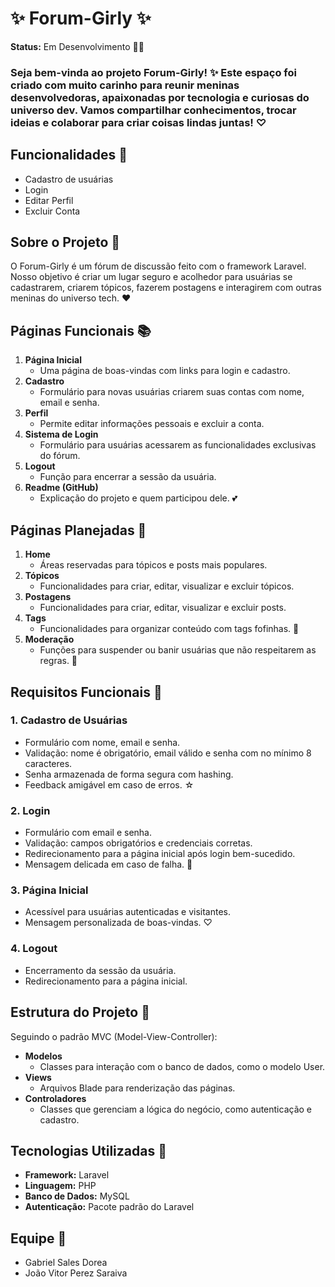<h1>✨ Forum-Girly ✨</h1>

<p><strong>Status:</strong> Em Desenvolvimento 🚫🌸</p>

<h3>Seja bem-vinda ao projeto Forum-Girly! ✨ Este espaço foi criado com muito carinho para reunir meninas desenvolvedoras, apaixonadas por tecnologia e curiosas do universo dev. Vamos compartilhar conhecimentos, trocar ideias e colaborar para criar coisas lindas juntas! ♡</h3>

<h2>Funcionalidades 🌸</h2>
<ul>
  <li>Cadastro de usuárias</li>
  <li>Login</li>
  <li>Editar Perfil</li>
  <li>Excluir Conta</li>
</ul>

<h2>Sobre o Projeto 💋</h2>
<p>O Forum-Girly é um fórum de discussão feito com o framework Laravel. Nosso objetivo é criar um lugar seguro e acolhedor para usuárias se cadastrarem, criarem tópicos, fazerem postagens e interagirem com outras meninas do universo tech. ❤️</p>

<h2>Páginas Funcionais 📚</h2>
<ol>
  <li><strong>Página Inicial</strong>
    <ul>
      <li>Uma página de boas-vindas com links para login e cadastro.</li>
    </ul>
  </li>
  <li><strong>Cadastro</strong>
    <ul>
      <li>Formulário para novas usuárias criarem suas contas com nome, email e senha.</li>
    </ul>
  </li>
  <li><strong>Perfil</strong>
    <ul>
      <li>Permite editar informações pessoais e excluir a conta.</li>
    </ul>
  </li>
  <li><strong>Sistema de Login</strong>
    <ul>
      <li>Formulário para usuárias acessarem as funcionalidades exclusivas do fórum.</li>
    </ul>
  </li>
  <li><strong>Logout</strong>
    <ul>
      <li>Função para encerrar a sessão da usuária.</li>
    </ul>
  </li>
  <li><strong>Readme (GitHub)</strong>
    <ul>
      <li>Explicação do projeto e quem participou dele. 💕</li>
    </ul>
  </li>
</ol>

<h2>Páginas Planejadas 🌷</h2>
<ol>
  <li><strong>Home</strong>
    <ul>
      <li>Áreas reservadas para tópicos e posts mais populares.</li>
    </ul>
  </li>
  <li><strong>Tópicos</strong>
    <ul>
      <li>Funcionalidades para criar, editar, visualizar e excluir tópicos.</li>
    </ul>
  </li>
  <li><strong>Postagens</strong>
    <ul>
      <li>Funcionalidades para criar, editar, visualizar e excluir posts.</li>
    </ul>
  </li>
  <li><strong>Tags</strong>
    <ul>
      <li>Funcionalidades para organizar conteúdo com tags fofinhas. 🌈</li>
    </ul>
  </li>
  <li><strong>Moderação</strong>
    <ul>
      <li>Funções para suspender ou banir usuárias que não respeitarem as regras. 🚨</li>
    </ul>
  </li>
</ol>

<h2>Requisitos Funcionais 🔖</h2>
<h3>1. Cadastro de Usuárias</h3>
<ul>
  <li>Formulário com nome, email e senha.</li>
  <li>Validação: nome é obrigatório, email válido e senha com no mínimo 8 caracteres.</li>
  <li>Senha armazenada de forma segura com hashing.</li>
  <li>Feedback amigável em caso de erros. ☆</li>
</ul>

<h3>2. Login</h3>
<ul>
  <li>Formulário com email e senha.</li>
  <li>Validação: campos obrigatórios e credenciais corretas.</li>
  <li>Redirecionamento para a página inicial após login bem-sucedido.</li>
  <li>Mensagem delicada em caso de falha. 🌟</li>
</ul>

<h3>3. Página Inicial</h3>
<ul>
  <li>Acessível para usuárias autenticadas e visitantes.</li>
  <li>Mensagem personalizada de boas-vindas. ♡</li>
</ul>

<h3>4. Logout</h3>
<ul>
  <li>Encerramento da sessão da usuária.</li>
  <li>Redirecionamento para a página inicial.</li>
</ul>

<h2>Estrutura do Projeto 🎨</h2>
<p>Seguindo o padrão MVC (Model-View-Controller):</p>
<ul>
  <li><strong>Modelos</strong>
    <ul>
      <li>Classes para interação com o banco de dados, como o modelo User.</li>
    </ul>
  </li>
  <li><strong>Views</strong>
    <ul>
      <li>Arquivos Blade para renderização das páginas.</li>
    </ul>
  </li>
  <li><strong>Controladores</strong>
    <ul>
      <li>Classes que gerenciam a lógica do negócio, como autenticação e cadastro.</li>
    </ul>
  </li>
</ul>

<h2>Tecnologias Utilizadas 🌈</h2>
<ul>
  <li><strong>Framework:</strong> Laravel</li>
  <li><strong>Linguagem:</strong> PHP</li>
  <li><strong>Banco de Dados:</strong> MySQL</li>
  <li><strong>Autenticação:</strong> Pacote padrão do Laravel</li>
</ul>

<h2>Equipe 💖</h2>
<ul>
  <li>Gabriel Sales Dorea</li>
  <li>João Vitor Perez Saraiva</li>
</ul>
